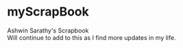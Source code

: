 # myScrapBook
Ashwin Sarathy's Scrapbook <br>
Will continue to add to this as I find more updates in my life. 
